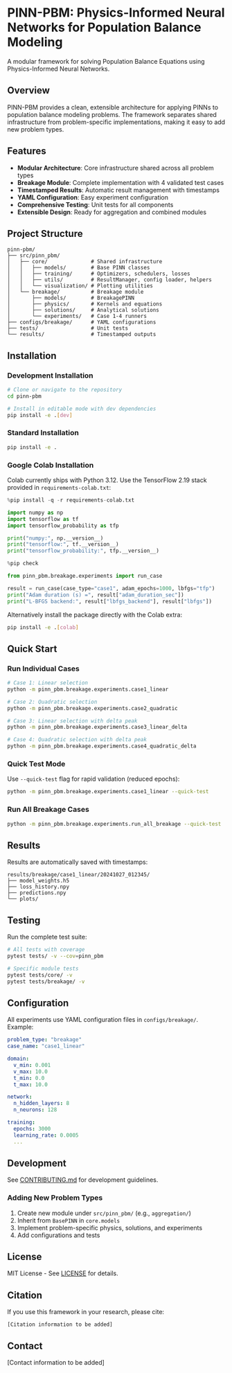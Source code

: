 # PINN-PBM: Physics-Informed Neural Networks for Population Balance Modeling

A modular framework for solving Population Balance Equations using Physics-Informed Neural Networks.

## Overview

PINN-PBM provides a clean, extensible architecture for applying PINNs to population balance modeling problems. The framework separates shared infrastructure from problem-specific implementations, making it easy to add new problem types.

## Features

- **Modular Architecture**: Core infrastructure shared across all problem types
- **Breakage Module**: Complete implementation with 4 validated test cases
- **Timestamped Results**: Automatic result management with timestamps
- **YAML Configuration**: Easy experiment configuration
- **Comprehensive Testing**: Unit tests for all components
- **Extensible Design**: Ready for aggregation and combined modules

## Project Structure

```
pinn-pbm/
├── src/pinn_pbm/
│   ├── core/              # Shared infrastructure
│   │   ├── models/        # Base PINN classes
│   │   ├── training/      # Optimizers, schedulers, losses
│   │   ├── utils/         # ResultManager, config loader, helpers
│   │   └── visualization/ # Plotting utilities
│   └── breakage/          # Breakage module
│       ├── models/        # BreakagePINN
│       ├── physics/       # Kernels and equations
│       ├── solutions/     # Analytical solutions
│       └── experiments/   # Case 1-4 runners
├── configs/breakage/      # YAML configurations
├── tests/                 # Unit tests
└── results/               # Timestamped outputs
```

## Installation

### Development Installation

```bash
# Clone or navigate to the repository
cd pinn-pbm

# Install in editable mode with dev dependencies
pip install -e .[dev]
```

### Standard Installation

```bash
pip install -e .
```

### Google Colab Installation

Colab currently ships with Python 3.12. Use the TensorFlow 2.19 stack provided in `requirements-colab.txt`:

```python
%pip install -q -r requirements-colab.txt

import numpy as np
import tensorflow as tf
import tensorflow_probability as tfp

print("numpy:", np.__version__)
print("tensorflow:", tf.__version__)
print("tensorflow_probability:", tfp.__version__)

%pip check

from pinn_pbm.breakage.experiments import run_case

result = run_case(case_type="case1", adam_epochs=1000, lbfgs="tfp")
print("Adam duration (s) =", result["adam_duration_sec"])
print("L-BFGS backend:", result["lbfgs_backend"], result["lbfgs"])

```

Alternatively install the package directly with the Colab extra:

```bash
pip install -e .[colab]
```

## Quick Start

### Run Individual Cases

```bash
# Case 1: Linear selection
python -m pinn_pbm.breakage.experiments.case1_linear

# Case 2: Quadratic selection
python -m pinn_pbm.breakage.experiments.case2_quadratic

# Case 3: Linear selection with delta peak
python -m pinn_pbm.breakage.experiments.case3_linear_delta

# Case 4: Quadratic selection with delta peak
python -m pinn_pbm.breakage.experiments.case4_quadratic_delta
```

### Quick Test Mode

Use `--quick-test` flag for rapid validation (reduced epochs):

```bash
python -m pinn_pbm.breakage.experiments.case1_linear --quick-test
```

### Run All Breakage Cases

```bash
python -m pinn_pbm.breakage.experiments.run_all_breakage --quick-test
```

## Results

Results are automatically saved with timestamps:
```
results/breakage/case1_linear/20241027_012345/
├── model_weights.h5
├── loss_history.npy
├── predictions.npy
└── plots/
```

## Testing

Run the complete test suite:

```bash
# All tests with coverage
pytest tests/ -v --cov=pinn_pbm

# Specific module tests
pytest tests/core/ -v
pytest tests/breakage/ -v
```

## Configuration

All experiments use YAML configuration files in `configs/breakage/`. Example:

```yaml
problem_type: "breakage"
case_name: "case1_linear"

domain:
  v_min: 0.001
  v_max: 10.0
  t_min: 0.0
  t_max: 10.0

network:
  n_hidden_layers: 8
  n_neurons: 128

training:
  epochs: 3000
  learning_rate: 0.0005
  ...
```

## Development

See [CONTRIBUTING.md](CONTRIBUTING.md) for development guidelines.

### Adding New Problem Types

1. Create new module under `src/pinn_pbm/` (e.g., `aggregation/`)
2. Inherit from `BasePINN` in `core.models`
3. Implement problem-specific physics, solutions, and experiments
4. Add configurations and tests

## License

MIT License - See [LICENSE](LICENSE) for details.

## Citation

If you use this framework in your research, please cite:

```
[Citation information to be added]
```

## Contact

[Contact information to be added]
